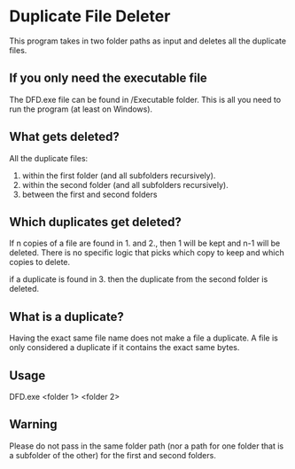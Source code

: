 # Duplicate File Deleter

This program takes in two folder paths as input and deletes all the duplicate files.

## If you only need the executable file 

The DFD.exe file can be found in /Executable folder.  This is all you need to run the program (at least on Windows).

## What gets deleted?

All the duplicate files:

1. within the first folder (and all subfolders recursively).
2. within the second folder (and all subfolders recursively).
3. between the first and second folders

## Which duplicates get deleted?

If n copies of a file are found in 1. and 2., then 1 will be kept and n-1 will be deleted.  There is no specific logic that picks which copy to keep and which copies to delete.

if a duplicate is found in 3. then the duplicate from the second folder is deleted.

## What is a duplicate?

Having the exact same file name does not make a file a duplicate.  A file is only considered a duplicate if it contains the exact same bytes.

## Usage

DFD.exe \<folder 1\> \<folder 2\>

## Warning

Please do not pass in the same folder path (nor a path for one folder that is a subfolder of the other) for the first and second folders.
